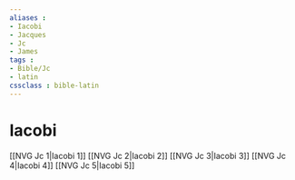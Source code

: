 ```yaml
---
aliases : 
- Iacobi
- Jacques
- Jc
- James
tags : 
- Bible/Jc
- latin
cssclass : bible-latin
---
```


# Iacobi

[[NVG Jc 1|Iacobi 1]]
[[NVG Jc 2|Iacobi 2]]
[[NVG Jc 3|Iacobi 3]]
[[NVG Jc 4|Iacobi 4]]
[[NVG Jc 5|Iacobi 5]]
